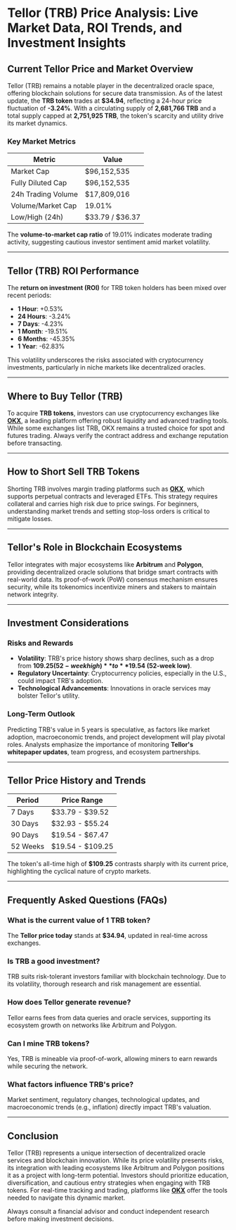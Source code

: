 # Tellor (TRB) Price Analysis: Live Market Data, ROI Trends, and Investment Insights  

## Current Tellor Price and Market Overview  

Tellor (TRB) remains a notable player in the decentralized oracle space, offering blockchain solutions for secure data transmission. As of the latest update, the **TRB token** trades at **$34.94**, reflecting a 24-hour price fluctuation of **-3.24%**. With a circulating supply of **2,681,766 TRB** and a total supply capped at **2,751,925 TRB**, the token's scarcity and utility drive its market dynamics.  

### Key Market Metrics  
| Metric                | Value               |  
|-----------------------|---------------------|  
| Market Cap            | $96,152,535         |  
| Fully Diluted Cap     | $96,152,535         |  
| 24h Trading Volume    | $17,809,016         |  
| Volume/Market Cap     | 19.01%              |  
| Low/High (24h)        | $33.79 / $36.37     |  

The **volume-to-market cap ratio** of 19.01% indicates moderate trading activity, suggesting cautious investor sentiment amid market volatility.  

---

## Tellor (TRB) ROI Performance  

The **return on investment (ROI)** for TRB token holders has been mixed over recent periods:  
- **1 Hour**: +0.53%  
- **24 Hours**: -3.24%  
- **7 Days**: -4.23%  
- **1 Month**: -19.51%  
- **6 Months**: -45.35%  
- **1 Year**: -62.83%  

This volatility underscores the risks associated with cryptocurrency investments, particularly in niche markets like decentralized oracles.  

---

## Where to Buy Tellor (TRB)  

To acquire **TRB tokens**, investors can use cryptocurrency exchanges like **[OKX](https://bit.ly/okx-bonus)**, a leading platform offering robust liquidity and advanced trading tools. While some exchanges list TRB, OKX remains a trusted choice for spot and futures trading. Always verify the contract address and exchange reputation before transacting.  

---

## How to Short Sell TRB Tokens  

Shorting TRB involves margin trading platforms such as **[OKX](https://bit.ly/okx-bonus)**, which supports perpetual contracts and leveraged ETFs. This strategy requires collateral and carries high risk due to price swings. For beginners, understanding market trends and setting stop-loss orders is critical to mitigate losses.  

---

## Tellor's Role in Blockchain Ecosystems  

Tellor integrates with major ecosystems like **Arbitrum** and **Polygon**, providing decentralized oracle solutions that bridge smart contracts with real-world data. Its proof-of-work (PoW) consensus mechanism ensures security, while its tokenomics incentivize miners and stakers to maintain network integrity.  

---

## Investment Considerations  

### Risks and Rewards  
- **Volatility**: TRB's price history shows sharp declines, such as a drop from **$109.25 (52-week high)** to **$19.54 (52-week low)**.  
- **Regulatory Uncertainty**: Cryptocurrency policies, especially in the U.S., could impact TRB's adoption.  
- **Technological Advancements**: Innovations in oracle services may bolster Tellor's utility.  

### Long-Term Outlook  
Predicting TRB's value in 5 years is speculative, as factors like market adoption, macroeconomic trends, and project development will play pivotal roles. Analysts emphasize the importance of monitoring **Tellor's whitepaper updates**, team progress, and ecosystem partnerships.  

---

## Tellor Price History and Trends  

| Period          | Price Range       |  
|-----------------|-------------------|  
| 7 Days          | $33.79 - $39.52   |  
| 30 Days         | $32.93 - $55.24   |  
| 90 Days         | $19.54 - $67.47   |  
| 52 Weeks        | $19.54 - $109.25  |  

The token's all-time high of **$109.25** contrasts sharply with its current price, highlighting the cyclical nature of crypto markets.  

---

## Frequently Asked Questions (FAQs)  

### What is the current value of 1 TRB token?  
The **Tellor price today** stands at **$34.94**, updated in real-time across exchanges.  

### Is TRB a good investment?  
TRB suits risk-tolerant investors familiar with blockchain technology. Due to its volatility, thorough research and risk management are essential.  

### How does Tellor generate revenue?  
Tellor earns fees from data queries and oracle services, supporting its ecosystem growth on networks like Arbitrum and Polygon.  

### Can I mine TRB tokens?  
Yes, TRB is mineable via proof-of-work, allowing miners to earn rewards while securing the network.  

### What factors influence TRB's price?  
Market sentiment, regulatory changes, technological updates, and macroeconomic trends (e.g., inflation) directly impact TRB's valuation.  

---

## Conclusion  

Tellor (TRB) represents a unique intersection of decentralized oracle services and blockchain innovation. While its price volatility presents risks, its integration with leading ecosystems like Arbitrum and Polygon positions it as a project with long-term potential. Investors should prioritize education, diversification, and cautious entry strategies when engaging with TRB tokens. For real-time tracking and trading, platforms like **[OKX](https://bit.ly/okx-bonus)** offer the tools needed to navigate this dynamic market.  

Always consult a financial advisor and conduct independent research before making investment decisions.